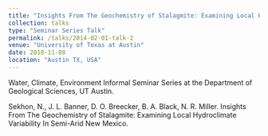 ```yaml
---
title: "Insights From The Geochemistry of Stalagmite: Examining Local Hydroclimate Variability In Semi-Arid New Mexico."
collection: talks
type: "Seminar Series Talk"
permalink: /talks/2014-02-01-talk-2
venue: "University of Texas at Austin"
date: 2018-11-08
location: "Austin TX, USA"
---
```


Water, Climate, Environment Informal Seminar Series at the Department of Geological Sciences, UT Austin.

Sekhon, N., J. L. Banner, D. O. Breecker, B. A. Black, N. R. Miller. Insights From The Geochemistry of Stalagmite: Examining Local Hydroclimate Variability In Semi-Arid New Mexico.
